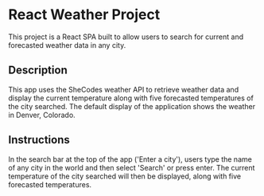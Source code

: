 # React Weather Project

This project is a React SPA built to allow users to search for current and forecasted weather data in any city.

## Description

This app uses the SheCodes weather API to retrieve weather data and display the current temperature along with five forecasted temperatures of the city searched. The default display of the application shows the weather in Denver, Colorado.

## Instructions

In the search bar at the top of the app ('Enter a city'), users type the name of any city in the world and then select 'Search' or press enter. The current temperature of the city searched will then be displayed, along with five forecasted temperatures.
